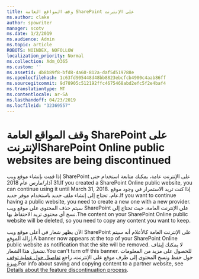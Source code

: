 ```yaml
---
title: وقف المواقع العامة SharePoint على الإنترنت
ms.author: clake
author: spowriter
manager: scotv
ms.date: 1/2/2019
ms.audience: Admin
ms.topic: article
ROBOTS: NOINDEX, NOFOLLOW
localization_priority: Normal
ms.collection: Adm_O365
ms.custom: ''
ms.assetid: 4b8b89f8-bfd8-4a60-812a-daf5d519788e
ms.openlocfilehash: 1c63fd905448d48bb8823ebcfcb4900c4aab86ff
ms.sourcegitcommit: 9d78905c512192ffc4675468abd2efc5f2e4baf4
ms.translationtype: MT
ms.contentlocale: ar-SA
ms.lasthandoff: 04/23/2019
ms.locfileid: "32369557"
---
```

# <a name="sharepoint-online-public-websites-are-being-discontinued"></a><span data-ttu-id="4e20c-102">وقف المواقع العامة SharePoint على الإنترنت</span><span class="sxs-lookup"><span data-stu-id="4e20c-102">SharePoint Online public websites are being discontinued</span></span>

<span data-ttu-id="4e20c-103">إذا قمت بإنشاء موقع ويب SharePoint على الإنترنت عامة، يمكنك متابعة استخدام حتى 31 آذار/مارس عام 2018.</span><span class="sxs-lookup"><span data-stu-id="4e20c-103">If you created a SharePoint Online public website, you can continue using it until March 31, 2018.</span></span> <span data-ttu-id="4e20c-104">إذا كنت تريد الاستمرار في وجود موقع عام، تحتاج إلى إنشاء ملف جديد باستخدام موفر جديد.</span><span class="sxs-lookup"><span data-stu-id="4e20c-104">If you want to continue having a public website, you need to create a new one with a new provider.</span></span> <span data-ttu-id="4e20c-105">سيتم حذف المحتوى على موقع ويب SharePoint على الإنترنت العامة، حيث تحتاج إلى نسخ أي محتوى تريد الاحتفاظ بها.</span><span class="sxs-lookup"><span data-stu-id="4e20c-105">The content on your SharePoint Online public website will be deleted, so you need to copy any content you want to keep.</span></span>
  
<span data-ttu-id="4e20c-106">الآن يظهر شعار في أعلى موقع ويب SharePoint على الإنترنت العامة كالأعلام أنه سيتم إزالة الموقع.</span><span class="sxs-lookup"><span data-stu-id="4e20c-106">A banner now appears at the top of your SharePoint Online public website as notification that the site will be removed.</span></span> <span data-ttu-id="4e20c-107">لا يمكنك إيقاف تشغيل هذا الشعار.</span><span class="sxs-lookup"><span data-stu-id="4e20c-107">You can't turn off this banner.</span></span> <span data-ttu-id="4e20c-108">للحصول على مزيد من المعلومات حول حفظ ونسخ المحتوى إلى طرف موقع على الإنترنت، راجع [تفاصيل حول عملية توقف ميزة](https://go.microsoft.com/fwlink/?linkid=866980).</span><span class="sxs-lookup"><span data-stu-id="4e20c-108">For info about saving and copying content to a partner website, see [Details about the feature discontinuation process](https://go.microsoft.com/fwlink/?linkid=866980).</span></span> 
  

